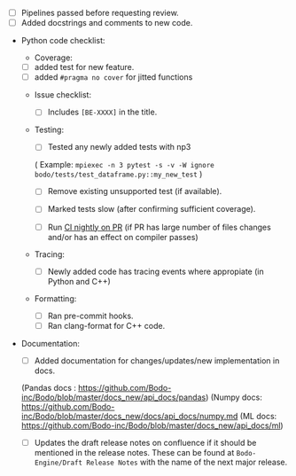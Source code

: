 - [ ] Pipelines passed before requesting review.
- [ ] Added docstrings and comments to new code.

- Python code checklist:
  - Coverage:
   - [ ] added test for new feature.
   - [ ] added `#pragma no cover` for jitted functions

  - Issue checklist:
    - [ ] Includes `[BE-XXXX]` in the title.

  - Testing:
    - [ ] Tested any newly added tests with np3

    ( Example: `mpiexec -n 3 pytest -s -v -W ignore bodo/tests/test_dataframe.py::my_new_test` )

    - [ ] Remove existing unsupported test (if available).

    - [ ] Marked tests slow (after confirming sufficient coverage).

    - [ ] Run [CI nightly on PR](https://bodo.atlassian.net/wiki/spaces/B/pages/998047993/6.+Running+Nightly+CI+on+a+Development+Branch) (if PR has large number of files changes and/or has an effect on compiler passes)


  - Tracing:
    - [ ] Newly added code has tracing events where appropiate (in Python and C++)

  - Formatting:
    - [ ] Ran pre-commit hooks.
    - [ ] Ran clang-format for C++ code.

- Documentation:
  - [ ] Added documentation for changes/updates/new implementation in docs.

   (Pandas docs : https://github.com/Bodo-inc/Bodo/blob/master/docs_new/api_docs/pandas)
(Numpy docs: https://github.com/Bodo-inc/Bodo/blob/master/docs_new/docs/api_docs/numpy.md
   (ML docs: https://github.com/Bodo-inc/Bodo/blob/master/docs_new/api_docs/ml)

  - [ ] Updates the draft release notes on confluence if it should be mentioned
  in the release notes. These can be found at `Bodo-Engine/Draft Release Notes` with the name of the next major release.
